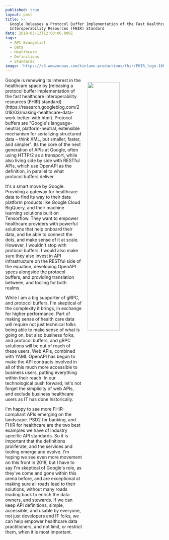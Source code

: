 ```yaml
---
published: true
layout: post
title: >-
  Google Releases a Protocol Buffer Implementation of the Fast Healthcare
  Interoperability Resources (FHIR) Standard
date: 2018-03-13T12:00:00.000Z
tags:
  - API Evangelist
  - Data
  - Healthcare
  - Definitions
  - Standards
image: 'https://s3.amazonaws.com/kinlane-productions/fhir/FHIR_logo-1080x675.png'
---
```

<p><img src="{{ page.image }}" width="45%" align="right" style="padding: 15px;" /></p>Google is renewing its interest in the healthcare space by [releasing a protocol buffer implementation of the fast healthcare interoperability resources (FHIR) standard](https://research.googleblog.com/2018/03/making-healthcare-data-work-better-with.html). Protocol buffers are "Google's language-neutral, platform-neutral, extensible mechanism for serializing structured data – think XML, but smaller, faster, and simpler". Its the core of the next generation of APIs at Google, often using HTTP/2 as a transport, while also living side by side with RESTful APIs, which use OpenAPI as the definition, in parallel to what protocol buffers deliver.

It's a smart move by Google. Providing a gateway for healthcare data to find its way to their data platform products like Google Cloud BigQuery, and their machine learning solutions built on Tensorflow. They want to empower healthcare providers with powerful solutions that help onboard their data, and be able to connect the dots, and make sense of it at scale. However, I wouldn't stop with protocol buffers. I would also make sure they also invest in API infrastructure on the RESTful side of the equation, developing OpenAPI specs alongside the protocol buffers, and providing translation between, and tooling for both realms.

While I am a big supporter of gRPC, and protocol buffers, I'm skeptical of the complexity it brings, in exchange for higher performance. Part of making sense of health care data will require not just technical folks being able to make sense of what is going on, but also business folks, and protocol buffers, and gRPC solutions will be out of reach of these users. Web APIs, combined with YAML OpenAPI has begun to make the API contracts involved in all of this much more accessible to business users, putting everything within their reach. In our technological push forward, let's not forget the simplicity of web APIs, and exclude business healthcare users as IT has done historically.

I'm happy to see more FHIR-compliant APIs emerging on the landscape. PSD2 for banking, and FHIR for healthcare are the two best examples we have of industry specific API standards. So it is important that the definitions proliferate, and the services and tooling emerge and evolve. I'm hoping we see even more movement on this front in 2018, but I have to say I'm skeptical of Google's role, as they've come and gone within this arena before, and are exceptional at making sure all roads lead to their solutions, without many roads leading back to enrich the data owners, and stewards. If we can keep API definitions, simple, accessible, and usable by everyone, not just developers and IT folks, we can help empower healthcare data practitioners, and not limit, or restrict them, when it is most important.
